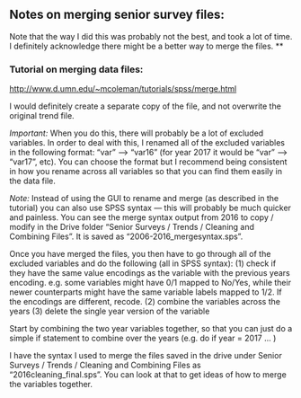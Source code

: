 ## Notes on merging senior survey files:

Note that the way I did this was probably not the best, and took a lot of time. I definitely acknowledge there might be a better way to merge the files. ** 

### Tutorial on merging data files:
http://www.d.umn.edu/~mcoleman/tutorials/spss/merge.html

I would definitely create a separate copy of the file, and not overwrite the original trend file.

*Important:* When you do this, there will probably be a lot of excluded variables. In order to deal with this, I renamed all of the excluded variables in the following format: “var” —> “var16” (for year 2017 it would be “var” —> “var17”, etc). 
You can choose the format but I recommend being consistent in how you rename across all variables so that you can find them easily in the data file. 

*Note:* Instead of using the GUI to rename and merge (as described in the tutorial) you can also use SPSS syntax — this will probably be much quicker and painless. You can see the merge syntax output from 2016 to copy / modify in the Drive folder “Senior Surveys / Trends / Cleaning and Combining Files”. It is saved as “2006-2016_mergesyntax.sps”. 

Once you have merged the files, you then have to go through all of the excluded variables and do the following (all in SPSS syntax): 
(1) check if they have the same value encodings as the variable with the previous years encoding. e.g. some variables might have 0/1 mapped to No/Yes, while their newer counterparts might have the same variable labels mapped to 1/2. If the encodings are different, recode. 
(2) combine the variables across the years 
(3) delete the single year version of the variable

Start by combining the two year variables together, so that you can just do a simple if statement to combine over the years  (e.g. do if year = 2017 … ) 

I have the syntax I used to merge the files saved in the drive under Senior Surveys / Trends / Cleaning and Combining Files as “2016cleaning_final.sps”. You can look at that to get ideas of how to merge the variables together.  



